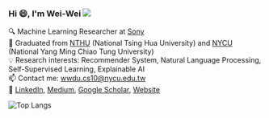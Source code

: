 ### Hi :smile:, I'm Wei-Wei  ![](https://komarev.com/ghpvc/?username=wwweiwei&color=blue)
🔍 Machine Learning Researcher at [Sony](https://www.sony.com/en/SonyInfo/research/) <br>
:school: Graduated from [NTHU](https://nthu-en.site.nthu.edu.tw/) (National Tsing Hua University) and [NYCU](https://en.nycu.edu.tw/) (National Yang Ming Chiao Tung University) <br>
:bulb: Research interests: Recommender System, Natural Language Processing, Self-Supervised Learning, Explainable AI <br>
:mailbox: Contact me: wwdu.cs10@nycu.edu.tw <br>
:triangular_flag_on_post: [LinkedIn](https://www.linkedin.com/in/wei-wei-du/), [Medium](https://medium.com/@wwweiwei), [Google Scholar](https://scholar.google.com.tw/citations?hl=en&user=zUnub0sAAAAJ), [Website](wwweiwei.github.io)

![Top Langs](https://github-readme-stats.vercel.app/api/top-langs/?username=wwweiwei&layout=compact&theme=vision-friendly-dark)
